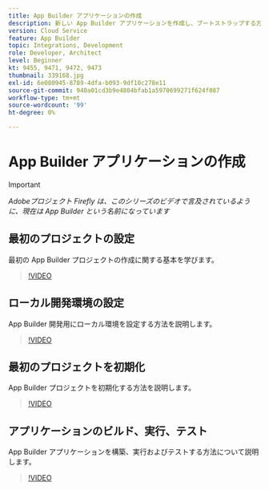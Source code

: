 ```yaml
---
title: App Builder アプリケーションの作成
description: 新しい App Builder アプリケーションを作成し、ブートストラップする方法を説明します。
version: Cloud Service
feature: App Builder
topic: Integrations, Development
role: Developer, Architect
level: Beginner
kt: 9455, 9471, 9472, 9473
thumbnail: 339168.jpg
exl-id: 6e080945-8789-4dfa-b093-9df10c278e11
source-git-commit: 940a01cd3b9e4804bfab1a5970699271f624f087
workflow-type: tm+mt
source-wordcount: '99'
ht-degree: 0%

---
```


# App Builder アプリケーションの作成

>[!IMPORTANT]
>
> _Adobeプロジェクト Firefly は、このシリーズのビデオで言及されているように、現在は App Builder という名前になっています_

## 最初のプロジェクトの設定

最初の App Builder プロジェクトの作成に関する基本を学びます。

>[!VIDEO](https://video.tv.adobe.com/v/339168/?quality=12&learn=on)

## ローカル開発環境の設定

App Builder 開発用にローカル環境を設定する方法を説明します。

>[!VIDEO](https://video.tv.adobe.com/v/339169/?quality=12&learn=on)

## 最初のプロジェクトを初期化

App Builder プロジェクトを初期化する方法を説明します。

>[!VIDEO](https://video.tv.adobe.com/v/339170/?quality=12&learn=on)

## アプリケーションのビルド、実行、テスト

App Builder アプリケーションを構築、実行およびテストする方法について説明します。

>[!VIDEO](https://video.tv.adobe.com/v/339171/?quality=12&learn=on)
